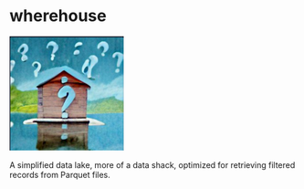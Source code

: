 # wherehouse

![wherehouse logo](/images/wherehouse.png)

A simplified data lake, more of a data shack,  optimized for retrieving filtered records from Parquet files.

